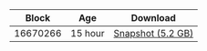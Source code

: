 |     Block   |     Age     |   Download  |
| ----------- | ----------- | ----------- |
|   16670266   |  15 hour | [Snapshot (5.2 GB)](https://s3.eu-central-1.amazonaws.com/w3coins.io/snapshots/cosmos-mainnet/cosmos_snapsot_latest.tar.lz4)  |
